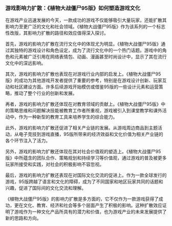### 游戏影响力扩散：《植物大战僵尸95版》如何塑造游戏文化

在游戏产业迅速发展的今天，一款成功的游戏不仅能够吸引大量玩家，还能扩散其影响力至更广泛的文化和社会领域。《植物大战僵尸95版》作为该系列的一个标志性改版，其影响力扩散的路径和效应值得深入探讨。

首先，游戏的影响力扩散在流行文化中的体现尤为明显。《植物大战僵尸95版》通过其独特的游戏设计和角色设定，成为了流行文化中的一个热门话题。游戏中的角色和元素被广泛引用在网络表情包、动画、漫画甚至时尚设计中，显示了其在流行文化中的深远影响。

其次，游戏的影响力扩散也表现在对游戏行业内部的启发上。《植物大战僵尸95版》的成功为其他游戏开发者提供了重要的参考，特别是在游戏设计创新、玩家互动和社区建设方面。许多后续游戏开始模仿或借鉴95版的一些设计元素和运营策略，推动了整个行业的创新和发展。

再者，游戏的影响力扩散还体现在对教育领域的贡献上。《植物大战僵尸95版》中的策略思维和问题解决技能被教育工作者所重视，游戏被引入到课堂教学和课外活动中，作为一种新型的教育工具来培养学生的综合能力。

此外，游戏的影响力扩散还促进了相关产业链的发展。从游戏周边商品到主题活动，从电子竞技到游戏直播，95版所带来的经济效益和文化价值为相关产业链的各个环节注入了活力。

另外，游戏的影响力扩散还体现在其对社会价值观的塑造上。《植物大战僵尸95版》中所蕴含的团队合作、策略规划和持续学习等价值观，通过游戏的普及被更多玩家所接受和实践，对社会的积极影响不容忽视。

最后，游戏的影响力扩散还表现在对国际文化交流的促进上。作为一款全球发行的游戏，95版跨越了语言和文化的障碍，成为了不同国家和地区玩家共同的话题和兴趣，促进了国际间的文化交流和理解。

《植物大战僵尸95版》的影响力扩散是多方面的，它不仅作为一款游戏获得了成功，更在文化、教育、经济和社会等多个层面产生了积极的影响。这种扩散效应证明了游戏作为一种文化产品所具有的潜力和价值，也为游戏产业的未来发展提供了新的思路和方向。